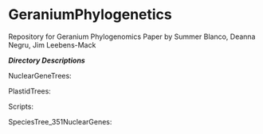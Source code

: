 # GeraniumPhylogenetics #
Repository for Geranium Phylogenomics Paper by Summer Blanco, Deanna Negru, Jim Leebens-Mack

**_Directory Descriptions_**

NuclearGeneTrees:

PlastidTrees:

Scripts:

SpeciesTree_351NuclearGenes:
